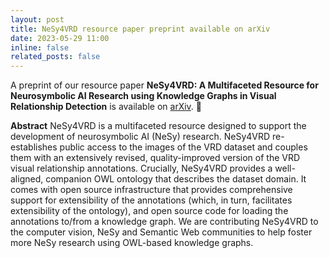 ```yaml
---
layout: post
title: NeSy4VRD resource paper preprint available on arXiv
date: 2023-05-29 11:00
inline: false
related_posts: false
---
```


A preprint of our resource paper **NeSy4VRD: A Multifaceted Resource for Neurosymbolic AI Research using Knowledge Graphs in Visual Relationship Detection** is available on [arXiv](http://arxiv.org/abs/2305.13258). :tada: 

**Abstract**
NeSy4VRD is a multifaceted resource designed to support the development of neurosymbolic AI (NeSy) research. 
NeSy4VRD re-establishes public access to the images of the VRD dataset and couples them with an extensively revised, quality-improved version of the VRD visual relationship annotations. 
Crucially, NeSy4VRD provides a well-aligned, companion OWL ontology that describes the dataset domain.
It comes with open source infrastructure that provides comprehensive support for extensibility of the annotations (which, in turn, facilitates extensibility of the ontology), and open source code for loading the annotations to/from a knowledge graph.
We are contributing NeSy4VRD to the computer vision, NeSy and Semantic Web communities to help foster more NeSy research using OWL-based knowledge graphs.



